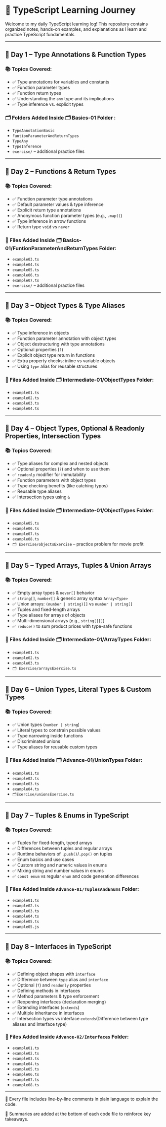 # 📘 TypeScript Learning Journey

Welcome to my daily TypeScript learning log! This repository contains organized notes, hands-on examples, and explanations as I learn and practice TypeScript fundamentals.

---

## 📅 Day 1 – Type Annotations & Function Types

### 📚 Topics Covered:
- ✅ Type annotations for variables and constants
- ✅ Function parameter types
- ✅ Function return types
- ✅ Understanding the `any` type and its implications
- ✅ Type inference vs. explicit types

### 🗂️ Folders Added Inside 🗂️ Basics-01 Folder :
- `TypeAnnotationBasic`
- `FuntionParameterAndReturnTypes`
- `TypeAny`
- `TypeInference`
- `exercise/` – additional practice files

---

## 📅 Day 2 – Functions & Return Types

### 📚 Topics Covered:
- ✅ Function parameter type annotations
- ✅ Default parameter values & type inference
- ✅ Explicit return type annotations
- ✅ Anonymous function parameter types (e.g., `.map()`)
- ✅ Type inference in arrow functions
- ✅ Return type `void` vs `never`

### 📖 Files Added Inside 🗂️ Basics-01/FuntionParameterAndReturnTypes Folder:
- `example03.ts`
- `example04.ts`
- `example05.ts`
- `example06.ts`
- `example07.ts`
- `exercise/` – additional practice files
---

## 📅 Day 3 – Object Types & Type Aliases

### 📚 Topics Covered:
- ✅ Type inference in objects
- ✅ Function parameter annotation with object types
- ✅ Object destructuring with type annotations
- ✅ Optional properties (`?`)
- ✅ Explicit object type return in functions
- ✅ Extra property checks: inline vs variable objects
- ✅ Using `type` alias for reusable structures

### 📖 Files Added Inside 🗂️ Intermediate-01/ObjectTypes Folder:
- `example01.ts`
- `example02.ts`
- `example03.ts`
- `example04.ts`
---

## 📅 Day 4 – Object Types, Optional & Readonly Properties, Intersection Types

### 📚 Topics Covered:

- ✅ Type aliases for complex and nested objects
- ✅ Optional properties (`?`) and when to use them
- ✅ `readonly` modifier for immutability
- ✅ Function parameters with object types
- ✅ Type checking benefits (like catching typos)
- ✅ Reusable type aliases
- ✅ Intersection types using `&`

### 📖 Files Added Inside 🗂️ Intermediate-01/ObjectTypes Folder:
- `example05.ts`
- `example06.ts`
- `example07.ts`
- `example08.ts`
- `🗂️ Exercise/objectsExercise` – practice problem for movie profit

---

## 📅 Day 5 – Typed Arrays, Tuples & Union Arrays

### 📚 Topics Covered:

- ✅ Empty array types & `never[]` behavior
- ✅ `string[]`, `number[]` & generic array syntax `Array<Type>`
- ✅ Union arrays: `(number | string)[]` vs `number | string[]`
- ✅ Tuples and fixed-length arrays
- ✅ Type aliases for arrays of objects
- ✅ Multi-dimensional arrays (e.g., `string[][]`)
- ✅ `reduce()` to sum product prices with type-safe functions

### 📖 Files Added Inside 🗂️ Intermediate-01/ArrayTypes Folder:
- `example01.ts`
- `example02.ts`
- `example03.ts`
- `🗂️ Exercise/arraysExercise.ts`

---

## 📅 Day 6 – Union Types, Literal Types & Custom Types

### 📚 Topics Covered:
- ✅ Union types (`number | string`)
- ✅ Literal types to constrain possible values
- ✅ Type narrowing inside functions
- ✅ Discriminated unions
- ✅ Type aliases for reusable custom types

### 📖 Files Added Inside 🗂️ Advance-01/UnionTypes Folder:
- `example01.ts`
- `example02.ts`
- `example03.ts`
- `example04.ts`
- `🗂️Exercise/unionsExercise.ts` 
---

## 📅 Day 7 – Tuples & Enums in TypeScript

### 📚 Topics Covered:
- ✅ Tuples for fixed-length, typed arrays
- ✅ Differences between tuples and regular arrays
- ✅ Runtime behaviors of `.push()`/`.pop()` on tuples
- ✅ Enum basics and use cases
- ✅ Custom string and numeric values in enums
- ✅ Mixing string and number values in enums
- ✅ `const enum` vs regular `enum` and code generation differences

### 📁 Files Added Inside `Advance-01/TuplesAndEnums` Folder:
- `example01.ts`
- `example02.ts`
- `example03.ts`
- `example04.ts`
- `example05.ts`
- `example05.js` 

--- 

## 📅 Day 8 – Interfaces in TypeScript

### 📚 Topics Covered:
- ✅ Defining object shapes with `interface`
- ✅ Difference between `type` alias and `interface`
- ✅ Optional (`?`) and `readonly` properties
- ✅ Defining methods in interfaces
- ✅ Method parameters & type enforcement
- ✅ Reopening interfaces (declaration merging)
- ✅ Extending interfaces (`extends`)
- ✅ Multiple inheritance in interfaces
- ✅ Intersection types vs interface `extends`(Difference between type aliases and Interface type)

### 📁 Files Added Inside `Advance-02/Interfaces` Folder:
- `example01.ts`
- `example02.ts`
- `example03.ts`
- `example04.ts`
- `example05.ts`
- `example06.ts`
- `example07.ts`
- `example08.ts`

---
💬 Every file includes line-by-line comments in plain language to explain the code.

📌 Summaries are added at the bottom of each code file to reinforce key takeaways.